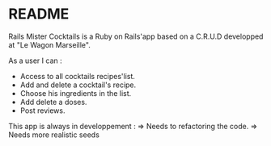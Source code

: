 # README


Rails Mister Cocktails is a Ruby on Rails'app based on a C.R.U.D developped at  "Le Wagon Marseille".

As a user I can :
- Access to all cocktails recipes'list.
- Add and delete a cocktail's recipe.
- Choose his ingredients in the list.
- Add delete a doses.
- Post reviews.

This app is always in developpement :
=>  Needs to refactoring the code.
=> Needs more realistic seeds

